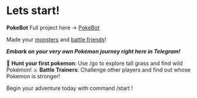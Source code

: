 # Lets start!
**PokeBot** Full project here -> [PokeBot](https://github.com/Funny203/M1L4)

Made your <ins>monsters</ins> and <ins>battle friends</ins>!

***Embark on your very own Pokémon journey right here in Telegram!***

🌿 **Hunt your first pokemon**: Use /go to explore tall grass and find wild Pokémon!
⚔️ **Battle Trainers**: Challenge other players and find out whose Pokemon is stronger!

Begin your adventure today with command /start !

